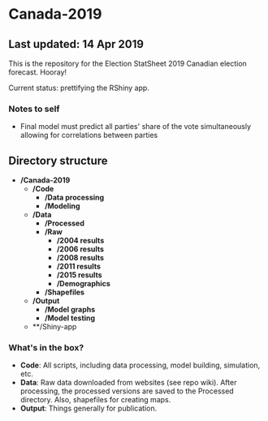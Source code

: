 # Canada-2019
## Last updated: 14 Apr 2019
This is the repository for the Election StatSheet 2019 Canadian election forecast. Hooray!

Current status: prettifying the RShiny app.

### Notes to self ###
- Final model must predict all parties' share of the vote simultaneously allowing for correlations between parties

## Directory structure
- **/Canada-2019**
  - **/Code**
    - **/Data processing**
    - **/Modeling**
  - **/Data**
    - **/Processed**
    - **/Raw**
      - **/2004 results**
      - **/2006 results**
      - **/2008 results**
      - **/2011 results**
      - **/2015 results**
      - **/Demographics**
    - **/Shapefiles**
  - **/Output**
    - **/Model graphs**
    - **/Model testing**
  - **/Shiny-app

### What's in the box?
- **Code**: All scripts, including data processing, model building, simulation, etc.
- **Data**: Raw data downloaded from websites (see repo wiki). After processing, the processed versions are saved to the Processed directory. Also, shapefiles for creating maps.
- **Output**: Things generally for publication.

